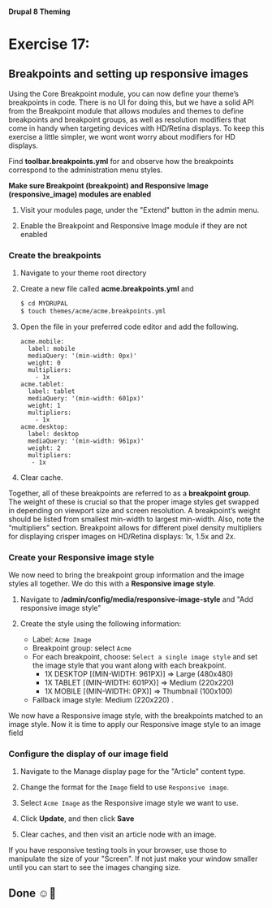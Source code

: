 #### Drupal 8 Theming

# Exercise 17: 

## Breakpoints and setting up responsive images

Using the Core Breakpoint module, you can now define your theme’s breakpoints in code. There is no UI for doing this, but we have a solid API from the Breakpoint module that allows modules and themes to define breakpoints and breakpoint groups, as well as resolution modifiers that come in handy when targeting devices with HD/Retina displays. To keep this exercise a little simpler, we wont wont worry about modifiers for HD displays. 

Find **toolbar.breakpoints.yml** for and observe how the breakpoints correspond to the administration menu styles.

**Make sure Breakpoint (breakpoint) and Responsive Image (responsive_image) modules are enabled**

1. Visit your modules page, under the "Extend" button in the admin menu.

2. Enable the Breakpoint and Responsive Image module if they are not enabled

### Create the breakpoints

1. Navigate to your theme root directory

2. Create a new file called **acme.breakpoints.yml** and 
    
    ```bash 
    $ cd MYDRUPAL
    $ touch themes/acme/acme.breakpoints.yml
    ```
3. Open the file in your preferred code editor and add the following.

	```
	acme.mobile:
  	  label: mobile
  	  mediaQuery: '(min-width: 0px)'
  	  weight: 0
  	  multipliers:
        - 1x
	acme.tablet:
  	  label: tablet
  	  mediaQuery: '(min-width: 601px)'
  	  weight: 1
  	  multipliers:
        - 1x
	acme.desktop:
  	  label: desktop
  	  mediaQuery: '(min-width: 961px)'
  	  weight: 2
  	  multipliers:
       - 1x
	```
	
3. Clear cache.

Together, all of these breakpoints are referred to as a **breakpoint group**.
The weight of these is crucial so that the proper image styles get swapped in depending on viewport size and screen resolution. A breakpoint’s weight should be listed from smallest min-width to largest min-width. Also, note the “multipliers” section. Breakpoint allows for different pixel density multipliers for displaying crisper images on HD/Retina displays: 1x, 1.5x and 2x.


### Create your Responsive image style

We now need to bring the breakpoint group information and the image styles all together. We do this with a **Responsive image style**. 

1. Navigate to **/admin/config/media/responsive-image-style** and "Add responsive image style"

2. Create the style using the following information:
	+ Label: `Acme Image`
	+ Breakpoint group: select `Acme` 
	+ For each breakpoint, choose: `Select a single image style` and set the image style that you want along with each breakpoint.
	   +   1X DESKTOP [(MIN-WIDTH: 961PX)] => Large (480x480)
	   +   1X TABLET [(MIN-WIDTH: 601PX)] => Medium (220x220)
	   +   1X MOBILE [(MIN-WIDTH: 0PX)] => Thumbnail (100x100)
	+ Fallback image style: Medium (220x220) .

We now have a Responsive image style, with the breakpoints matched to an image style. Now it is time to apply our Responsive image style to an image field

### Configure the display of our image field

1. Navigate to the Manage display page for the "Article" content type.

2. Change the format for the `Image` field to use `Responsive image`.

3. Select `Acme Image` as the Responsive image style we want to use.

4. Click **Update**, and then click **Save**

5. Clear caches, and then visit an article node with an image.

If you have responsive testing tools in your browser, use those to manipulate the size of your "Screen". If not just make your window smaller until you can start to see the images changing size.

## Done ☺